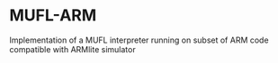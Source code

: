 # MUFL-ARM
Implementation of a MUFL interpreter running on subset of ARM code compatible with ARMlite simulator

